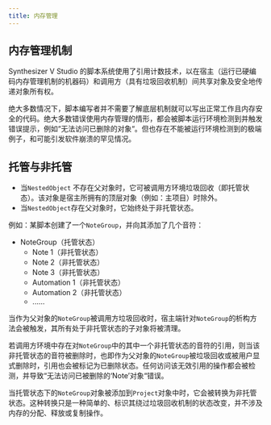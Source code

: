```yaml
---
title: 内存管理
---
```


## 内存管理机制

Synthesizer V Studio 的脚本系统使用了引用计数技术，以在宿主（运行已硬编码内存管理机制的机器码）和调用方（具有垃圾回收机制）间共享对象及安全地传递对象所有权。

绝大多数情况下，脚本编写者并不需要了解底层机制就可以写出正常工作且内存安全的代码。绝大多数错误使用内存管理的情形，都会被脚本运行环境检测到并触发错误提示，例如“无法访问已删除的对象“。但也存在不能被运行环境检测到的极端例子，和可能引发软件崩溃的罕见情况。

## 托管与非托管

- 当`NestedObject` 不存在父对象时，它可被调用方环境垃圾回收（即托管状态）。该对象是宿主所拥有的顶层对象（例如：主项目）时除外。
- 当`NestedObject`存在父对象时，它始终处于非托管状态。

例如：某脚本创建了一个`NoteGroup`，并向其添加了几个音符：

- NoteGroup（托管状态）
    - Note 1（非托管状态）
    - Note 2（非托管状态）
    - Note 3（非托管状态）
    - Automation 1（非托管状态）
    - Automation 2（非托管状态）
    - ......

当作为父对象的`NoteGroup`被调用方垃圾回收时，宿主端针对`NoteGroup`的析构方法会被触发，其所有处于非托管状态的子对象将被清理。

若调用方环境中存在对`NoteGroup`中的其中一个非托管状态的音符的引用，则当该非托管状态的音符被删除时，也即作为父对象的`NoteGroup`被垃圾回收或被用户显式删除时，引用也会被标记为已删除状态。任何访问该无效引用的操作都会被检测，并导致“无法访问已被删除的‘Note’对象“错误。

当托管状态下的`NoteGroup`对象被添加到`Project`对象中时，它会被转换为非托管状态。这种转换只是一种简单的、标识其绕过垃圾回收机制的状态改变，并不涉及内存的分配、释放或复制操作。